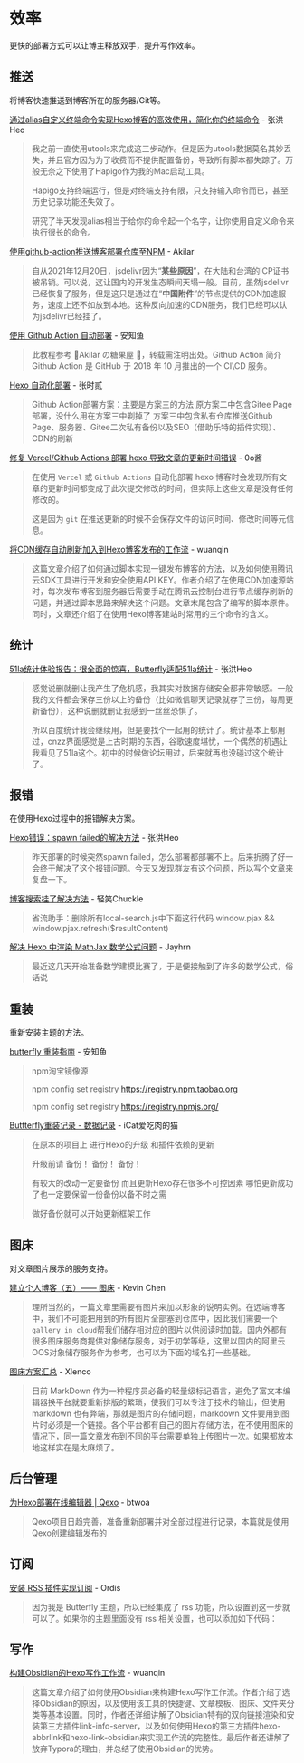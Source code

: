 # 效率

更快的部署方式可以让博主释放双手，提升写作效率。

## 推送

将博客快速推送到博客所在的服务器/Git等。

[通过alias自定义终端命令实现Hexo博客的高效使用，简化你的终端命令](https://blog.zhheo.com/p/ae839a7c.html) - 张洪Heo

> 我之前一直使用utools来完成这三步动作。但是因为utools数据莫名其妙丢失，并且官方因为为了收费而不提供配置备份，导致所有脚本都失踪了。万般无奈之下使用了Hapigo作为我的Mac启动工具。
>
> Hapigo支持终端运行，但是对终端支持有限，只支持输入命令而已，甚至历史记录功能还失效了。
>
> 研究了半天发现alias相当于给你的命令起一个名字，让你使用自定义命令来执行很长的命令。

[使用github-action推送博客部署仓库至NPM](https://akilar.top/posts/e82444a6/) - Akilar

> 自从2021年12月20日，jsdelivr因为“**某些原因**”，在大陆和台湾的ICP证书被吊销。可以说，这让国内的开发生态瞬间天塌一般。目前，虽然jsdelivr已经恢复了服务，但是这只是通过在“**中国附件**”的节点提供的CDN加速服务，速度上还不如放到本地。这种反向加速的CDN服务，我们已经可以认为jsdelivr已经挂了。

[使用 Github Action 自动部署](https://blog.anheyu.com/posts/asdx.html) - 安知鱼

> 此教程参考 🧊Akilar の糖果屋 🍭，转载需注明出处。Github Action 简介
> Github Action 是 GitHub 于 2018 年 10 月推出的一个 CI\CD 服务。

[Hexo 自动化部署](https://zhsher.cn/posts/8779/) - 张时贰

> Github Action部署方案：主要是方案三的方法
> 原方案二中包含Gitee Page部署，没什么用在方案三中剃掉了
> 方案三中包含私有仓库推送Github Page、服务器、Gitee二次私有备份以及SEO（借助乐特的插件实现）、CDN的刷新

[修复 Vercel/Github Actions 部署 hexo 导致文章的更新时间错误](https://blog.im0o.top/posts/c6d9de72.html) - 0o酱

> 在使用 `Vercel` 或 `Github Actions` 自动化部署 hexo 博客时会发现所有文章的更新时间都变成了此次提交修改的时间，但实际上这些文章是没有任何修改的。
>
> 这是因为 `git` 在推送更新的时候不会保存文件的访问时间、修改时间等元信息。

[将CDN缓存自动刷新加入到Hexo博客发布的工作流](https://uuanqin.top/p/b05ac1ee/) - wuanqin

> 这篇文章介绍了如何通过脚本实现一键发布博客的方法，以及如何使用腾讯云SDK工具进行开发和安全使用API KEY。作者介绍了在使用CDN加速源站时，每次发布博客到服务器后需要手动在腾讯云控制台进行节点缓存刷新的问题，并通过脚本思路来解决这个问题。文章末尾包含了编写的脚本原件。同时，文章还介绍了在使用Hexo博客建站时常用的三个命令的含义。

## 统计

[51la统计体验报告：很全面的惊喜，Butterfly适配51la统计](https://blog.zhheo.com/p/c7c43433.html) - 张洪Heo

> 感觉说删就删让我产生了危机感，我其实对数据存储安全都非常敏感。一般我的文件都会保存三份以上的备份（比如微信聊天记录就存了三份，每周更新备份），这种说删就删让我感到一丝丝恐惧了。
>
> 所以百度统计我会继续用，但是要找个一起用的统计了。统计基本上都用过，cnzz界面感觉是上古时期的东西，谷歌速度堪忧，一个偶然的机遇让我看见了51la这个。初中的时候做论坛用过，后来就再也没碰过这个统计了。

## 报错

在使用Hexo过程中的报错解决方案。

[Hexo错误：spawn failed的解决方法](https://blog.zhheo.com/p/128998ac.html) - 张洪Heo

> 昨天部署的时候突然spawn failed，怎么部署都部署不上。后来折腾了好一会终于解决了这个报错问题。今天又发现群友有这个问题，所以写个文章来复盘一下。

[博客搜索挂了解决方法](https://www.chuckle.top/article/f8c79a1b.html) - 轻笑Chuckle

> 省流助手：删除所有local-search.js中下面这行代码
> window.pjax && window.pjax.refresh($resultContent)

[解决 Hexo 中渲染 MathJax 数学公式问题](https://blog.jayhrn.com/posts/6be4ed10.html) - Jayhrn

> 最近这几天开始准备数学建模比赛了，于是便接触到了许多的数学公式，俗话说

## 重装

重新安装主题的方法。

[butterfly 重装指南](https://blog.anheyu.com/posts/sdxhu.html) - 安知鱼

> npm淘宝镜像源
>
> npm config set registry https://registry.npm.taobao.org
>
> npm config set registry https://registry.npmjs.org/

[Buttterfly重装记录 - 数据记录](https://meuicat.com/blog/3/) - iCat爱吃肉的猫

> 在原本的项目上 进行Hexo的升级 和插件依赖的更新
>
> 升级前请 备份！ 备份！ 备份！
>
> 有较大的改动一定要备份 而且更新Hexo存在很多不可控因素 哪怕更新成功了也一定要保留一份备份以备不时之需
>
> 做好备份就可以开始更新框架工作

## 图床

对文章图片展示的服务支持。

[建立个人博客（五）—— 图床](https://sheerkvc.top/2022/08/30/12.photos%20bed/) - Kevin Chen

> 理所当然的，一篇文章里需要有图片来加以形象的说明实例。在远端博客中，我们不可能把用到的所有图片全部塞到仓库中，因此我们需要一个`gallery in cloud`帮我们储存相对应的图片以供阅读时加载。国内外都有很多图床服务商提供对象储存服务，对于初学等级，这里以国内的阿里云OOS对象储存服务作为参考，也可以为下面的域名打一些基础。

[图床方案汇总](https://blog.xlenco.top/posts/7ea9.html) - Xlenco

> 目前 MarkDown 作为一种程序员必备的轻量级标记语言，避免了富文本编辑器换平台就要重新排版的繁琐，使我们可以专注于技术的输出，但使用 markdown 也有弊端，那就是图片的存储问题，markdown 文件要用到图片时必须是一个链接。各个平台都有自己的图片存储方法，在不使用图床的情况下，同一篇文章发布到不同的平台需要单独上传图片一次。如果都放本地这样实在是太麻烦了。

## 后台管理

[为Hexo部署在线编辑器 | Qexo](https://blog.btwoa.com/2qe37d61/) - btwoa

> Qexo项目日趋完善，准备重新部署并对全部过程进行记录，本篇就是使用Qexo创建编辑发布的

## 订阅

[安装 RSS 插件实现订阅](https://imbhj.com/posts/c2535796/) - Ordis

> 因为我是 Butterfly 主题，所以已经集成了 rss 功能，所以设置到这一步就可以了。如果你的主题里面没有 rss 相关设置，也可以添加如下代码：

## 写作

[构建Obsidian的Hexo写作工作流](https://uuanqin.top/p/51890a9/) - wuanqin

> 这篇文章介绍了如何使用Obsidian来构建Hexo写作工作流。作者介绍了选择Obsidian的原因，以及使用该工具的快捷键、文章模板、图床、文件夹分类等基本设置。同时，作者还详细讲解了Obsidian特有的双向链接渲染和安装第三方插件link-info-server，以及如何使用Hexo的第三方插件hexo-abbrlink和hexo-link-obsidian来实现工作流的完整性。最后作者还讲解了放弃Typora的理由，并总结了使用Obsidian的优势。
>